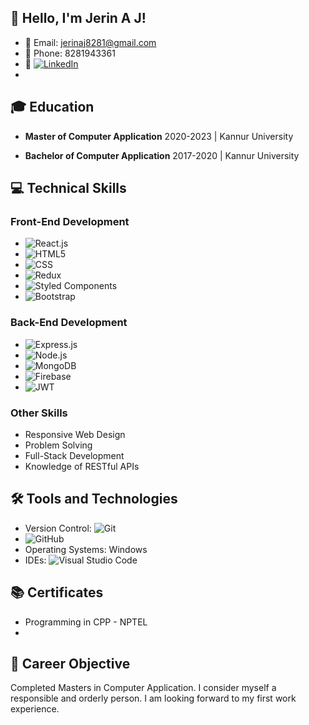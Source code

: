 ## 👋 Hello, I'm Jerin A J!

- 📧 Email: jerinaj8281@gmail.com
- 📱 Phone: 8281943361
- 💼 [![LinkedIn](https://img.shields.io/badge/LinkedIn-blue)](https://www.linkedin.com/in/jerin-aj-5b4486267/)
- 
## 🎓 Education

- **Master of Computer Application**
  2020-2023 | Kannur University

- **Bachelor of Computer Application**
  2017-2020 | Kannur University

## 💻 Technical Skills

### Front-End Development

- ![React.js](https://img.shields.io/badge/React.js-61DAFB?style=flat&logo=react&logoColor=white)
- ![HTML5](https://img.shields.io/badge/HTML5-E34F26?style=flat&logo=html5&logoColor=white)
- ![CSS](https://img.shields.io/badge/CSS-1572B6?style=flat&logo=css3&logoColor=white)
- ![Redux](https://img.shields.io/badge/Redux-764ABC?style=flat&logo=redux&logoColor=white)
- ![Styled Components](https://img.shields.io/badge/Styled_Components-DB7093?style=flat&logo=styled-components&logoColor=white)
- ![Bootstrap](https://img.shields.io/badge/Bootstrap-563D7C?style=flat&logo=bootstrap&logoColor=white)

### Back-End Development

- ![Express.js](https://img.shields.io/badge/Express.js-000000?style=flat&logo=express&logoColor=white)
- ![Node.js](https://img.shields.io/badge/Node.js-339933?style=flat&logo=node.js&logoColor=white)
- ![MongoDB](https://img.shields.io/badge/MongoDB-47A248?style=flat&logo=mongodb&logoColor=white)
- ![Firebase](https://img.shields.io/badge/Firebase-FFCA28?style=flat&logo=firebase&logoColor=black)
- ![JWT](https://img.shields.io/badge/JWT-000000?style=flat&logo=json-web-tokens)

### Other Skills

- Responsive Web Design
- Problem Solving
- Full-Stack Development
- Knowledge of RESTful APIs

## 🛠️ Tools and Technologies

- Version Control: ![Git](https://img.shields.io/badge/Git-F05032?style=flat&logo=git&logoColor=white)
- ![GitHub](https://img.shields.io/badge/GitHub-181717?style=flat&logo=github&logoColor=white)
- Operating Systems: Windows
- IDEs: ![Visual Studio Code](https://img.shields.io/badge/VS_Code-007ACC?style=flat&logo=visual-studio-code&logoColor=white)

## 📚 Certificates

- Programming in CPP - NPTEL
- 

## 🎯 Career Objective

Completed Masters in Computer Application. I consider myself a responsible and orderly person. I am looking forward to my first work experience.

